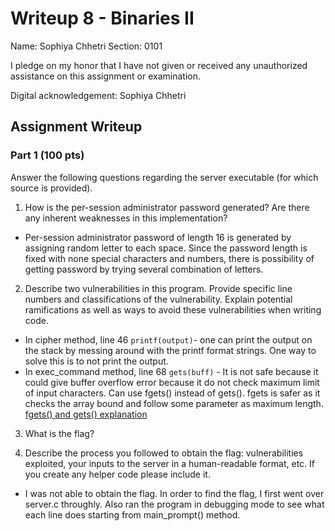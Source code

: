 # Writeup 8 - Binaries II

Name: Sophiya Chhetri
Section: 0101

I pledge on my honor that I have not given or received any unauthorized assistance on this assignment or examination.

Digital acknowledgement: Sophiya Chhetri

## Assignment Writeup

### Part 1 (100 pts)
Answer the following questions regarding the server executable (for which source is provided).

1. How is the per-session administrator password generated? Are there any inherent weaknesses in this implementation?
 - Per-session administrator password of length 16 is generated by assigning random letter to each space. Since the password
 length is fixed with none special characters and numbers, there is possibility of getting password by trying several combination of letters.

2. Describe two vulnerabilities in this program. Provide specific line numbers and classifications of the vulnerability. Explain potential ramifications as well as ways to avoid these vulnerabilities when writing code.
 - In cipher method, line 46 `printf(output)`- one can print the output on the stack by messing around with the printf format strings. One way to solve this is to
 not print the output.
 - In exec_command method, line 68 `gets(buff)` - It is not safe because it could give buffer overflow error because it do
 not check maximum limit of input characters. Can use fgets() instead of gets(). fgets is safer as it checks the array
 bound and follow some parameter as maximum length. [fgets() and gets() explanation](https://www.geeksforgeeks.org/fgets-gets-c-language/)

3. What is the flag?

4. Describe the process you followed to obtain the flag: vulnerabilities exploited, your inputs to the server in a human-readable format, etc. If you create any helper code please include it.
 - I was not able to obtain the flag. In order to find the flag, I first went over server.c throughly. Also ran the program in debugging mode to see what each line does starting from main_prompt() method.
 
